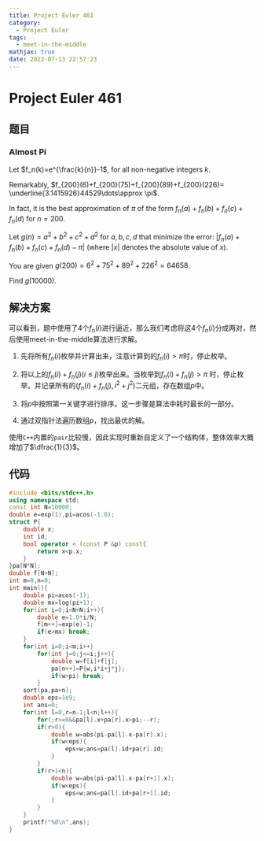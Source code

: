 ```yaml
---
title: Project Euler 461
category:
  - Project Euler
tags:
  - meet-in-the-middle
mathjax: true
date: 2022-07-13 22:57:23
---
```


<escape><!-- more --></escape>

# Project Euler 461

## 题目

### Almost Pi

Let $f_n(k)=e^{\frac{k}{n}}-1$, for all non-negative integers $k$.

Remarkably, $f_{200}(6)+f_{200}(75)+f_{200}(89)+f_{200}(226)= \underline{3.1415926}44529\dots\approx \pi$.

In fact, it is the best approximation of $\pi$ of the form $f_n(a)+f_n(b)+f_n(c)+f_n(d)$ for $n=200$.

Let $g(n)=a^2+b^2+c^2+d^2$ for $a, b, c, d$ that minimize the error: $|f_n(a)+f_n(b)+f_n(c)+f_n(d)-\pi|$ (where $|x|$ denotes the absolute value of $x$).

You are given $g(200)=6^2+75^2+89^2+226^2=64658$.

Find $g(10000)$.

## 解决方案

可以看到，题中使用了$4$个$f_n(i)$进行逼近，那么我们考虑将这$4$个$f_n(i)$分成两对，然后使用meet-in-the-middle算法进行求解。

1. 先将所有$f_n(i)$枚举并计算出来，注意计算到的$f_n(i)>\pi$时，停止枚举。

2. 将以上的$f_n(i)+f_n(j)(i\le j)$枚举出来。当枚举到$f_n(i)+f_n(j)>\pi$ 时，停止枚举。并记录所有的$(f_n(i)+f_n(j),i^2+j^2)$二元组，存在数组$p$中。

3. 将$p$中按照第一关键字进行排序。这一步骤是算法中耗时最长的一部分。

4. 通过双指针法遍历数组$p$，找出最优的解。

使用`C++`内置的`pair`比较慢，因此实现时重新自定义了一个结构体，整体效率大概增加了$\dfrac{1}{3}$。

## 代码

```C++
#include <bits/stdc++.h>
using namespace std;
const int N=10000;
double e=exp(1),pi=acos(-1.0);
struct P{
    double x;
    int id;
    bool operator < (const P &p) const{
        return x<p.x;
    }
}pa[N*N];
double f[N+N];
int m=0,n=0;
int main(){
    double pi=acos(-1);
    double mx=log(pi+1);
    for(int i=0;i<N+N;i++){
        double e=1.0*i/N;
        f[m++]=exp(e)-1;
        if(e>mx) break;
    }
    for(int i=0;i<m;i++)
        for(int j=0;j<=i;j++){
            double w=f[i]+f[j];
            pa[n++]=P{w,i*i+j*j};
            if(w>pi) break;
        }
    sort(pa,pa+n);
    double eps=1e9;
    int ans=0;
    for(int l=0,r=n-1;l<n;l++){
        for(;r>=0&&pa[l].x+pa[r].x>pi;--r);
        if(r>0){
            double w=abs(pi-pa[l].x-pa[r].x);
            if(w<eps){
                eps=w;ans=pa[l].id+pa[r].id;
            }
        }
        if(r+1<n){
            double w=abs(pi-pa[l].x-pa[r+1].x);
            if(w<eps){
                eps=w;ans=pa[l].id+pa[r+1].id;
            }
        }
    }
    printf("%d\n",ans);
}

```
